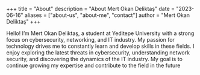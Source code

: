 +++
title = "About"
description = "About Mert Okan Deliktaş"
date = "2023-06-16"
aliases = ["about-us", "about-me", "contact"]
author = "Mert Okan Deliktaş"
+++

Hello! I’m Mert Okan Deliktaş, a student at Yeditepe University with a strong focus on cybersecurity, networking, and IT industry. My passion for technology drives me to constantly learn and develop skills in these fields. I enjoy exploring the latest threats in cybersecurity, understanding network security, and discovering the dynamics of the IT industry. My goal is to continue growing my expertise and contribute to the field in the future

